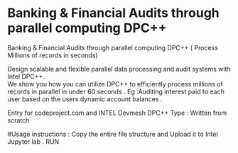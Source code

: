 # Banking & Financial Audits through parallel computing DPC++ 

Banking &amp; Financial Audits through parallel computing DPC++ ( Process Millions of records in seconds)

Design scalable and flexible  parallel data processing and audit systems with Intel DPC++.  
We show you how you can utilize DPC++  to  efficiently process millions of records in parallel in under 60 seconds .
Eg :Auditing interest  paid to each user based on the users dynamic account  balances . 


Entry for codeproject.com and INTEL Devmesh  DPC++
Type : Written from scratch 

#Usage instructions :
Copy the entire file structure and Upload it to  Intel  Jupyter lab .
RUN 
